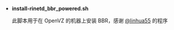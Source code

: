 - **install-rinetd_bbr_powered.sh**

  此脚本用于在 OpenVZ 的机器上安装 BBR，感谢 [@linhua55](https://github.com/linhua55/lkl_study) 的程序
